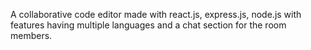 A collaborative code editor made with react.js, express.js, node.js with features having multiple languages and a chat section for the room members.
